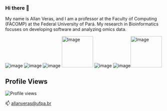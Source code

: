 ### Hi there 👋

My name is Allan Veras, and I am a professor at the Faculty of Computing (FACOMP) at the Federal University of Pará. My research in Bioinformatics focuses on developing software and analyzing omics data.

![image](https://github.com/allanverasce/allanverasce/assets/25986290/b7b4cc53-693f-4321-a3fe-9ce259f2a009) ![image](https://github.com/allanverasce/allanverasce/assets/25986290/e9eef5db-3d9e-419d-bc31-c29c16076146) ![image](https://github.com/allanverasce/allanverasce/assets/25986290/5b9970c0-2ba7-49fa-be2c-72975710f9a7) <image src="https://github.com/allanverasce/allanverasce/assets/25986290/3f178481-786d-4e6f-b46f-7e10732e9ca8" alt="Image" width="100"/> ![image](https://github.com/allanverasce/allanverasce/assets/25986290/edfd02bc-1396-47a8-886f-c52d10508b0d) ![image](https://github.com/allanverasce/allanverasce/assets/25986290/40202eba-0262-4e67-bf4a-3d6d8de7d52a)<image src="https://github.com/allanverasce/allanverasce/assets/25986290/a1c5c0f8-fa50-4d52-b477-ed09ddc246a4" alt="Image" width="100"/>

## Profile Views
![Profile views](https://gpvc.arturio.dev/yourusername)

📫 allanveras@ufpa.br

<!--
**allanverasce/allanverasce** is a ✨ _special_ ✨ repository because its `README.md` (this file) appears on your GitHub profile.



